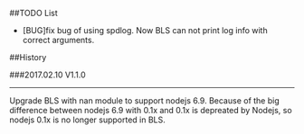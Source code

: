 ##TODO List

- [BUG]fix bug of using spdlog. Now BLS can not print log info with correct arguments.

##History

###2017.02.10 V1.1.0

--------------

Upgrade BLS with nan module to support nodejs 6.9. 
Because of the big difference between nodejs 6.9 with 0.1x and 0.1x is depreated by Nodejs, so nodejs 0.1x is no longer supported in BLS.
